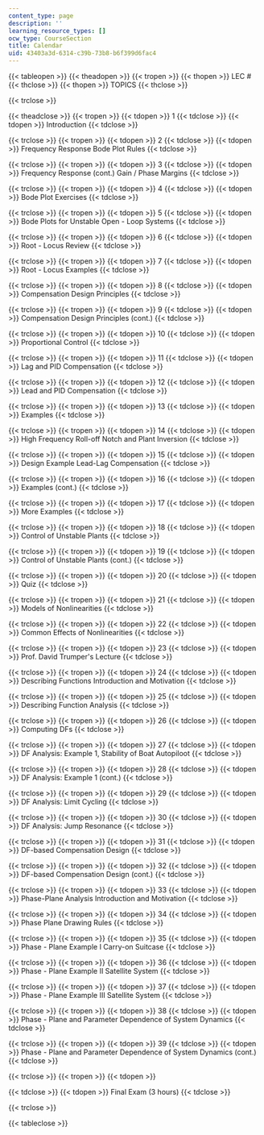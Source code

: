 ```yaml
---
content_type: page
description: ''
learning_resource_types: []
ocw_type: CourseSection
title: Calendar
uid: 43403a3d-6314-c39b-73b8-b6f399d6fac4
---
```


{{< tableopen >}}
{{< theadopen >}}
{{< tropen >}}
{{< thopen >}}
LEC #
{{< thclose >}}
{{< thopen >}}
TOPICS
{{< thclose >}}

{{< trclose >}}

{{< theadclose >}}
{{< tropen >}}
{{< tdopen >}}
1
{{< tdclose >}}
{{< tdopen >}}
Introduction
{{< tdclose >}}

{{< trclose >}}
{{< tropen >}}
{{< tdopen >}}
2
{{< tdclose >}}
{{< tdopen >}}
Frequency Response Bode Plot Rules
{{< tdclose >}}

{{< trclose >}}
{{< tropen >}}
{{< tdopen >}}
3
{{< tdclose >}}
{{< tdopen >}}
Frequency Response (cont.) Gain / Phase Margins
{{< tdclose >}}

{{< trclose >}}
{{< tropen >}}
{{< tdopen >}}
4
{{< tdclose >}}
{{< tdopen >}}
Bode Plot Exercises
{{< tdclose >}}

{{< trclose >}}
{{< tropen >}}
{{< tdopen >}}
5
{{< tdclose >}}
{{< tdopen >}}
Bode Plots for Unstable Open - Loop Systems
{{< tdclose >}}

{{< trclose >}}
{{< tropen >}}
{{< tdopen >}}
6
{{< tdclose >}}
{{< tdopen >}}
Root - Locus Review
{{< tdclose >}}

{{< trclose >}}
{{< tropen >}}
{{< tdopen >}}
7
{{< tdclose >}}
{{< tdopen >}}
Root - Locus Examples
{{< tdclose >}}

{{< trclose >}}
{{< tropen >}}
{{< tdopen >}}
8
{{< tdclose >}}
{{< tdopen >}}
Compensation Design Principles
{{< tdclose >}}

{{< trclose >}}
{{< tropen >}}
{{< tdopen >}}
9
{{< tdclose >}}
{{< tdopen >}}
Compensation Design Principles (cont.)
{{< tdclose >}}

{{< trclose >}}
{{< tropen >}}
{{< tdopen >}}
10
{{< tdclose >}}
{{< tdopen >}}
Proportional Control
{{< tdclose >}}

{{< trclose >}}
{{< tropen >}}
{{< tdopen >}}
11
{{< tdclose >}}
{{< tdopen >}}
Lag and PID Compensation
{{< tdclose >}}

{{< trclose >}}
{{< tropen >}}
{{< tdopen >}}
12
{{< tdclose >}}
{{< tdopen >}}
Lead and PID Compensation
{{< tdclose >}}

{{< trclose >}}
{{< tropen >}}
{{< tdopen >}}
13
{{< tdclose >}}
{{< tdopen >}}
Examples
{{< tdclose >}}

{{< trclose >}}
{{< tropen >}}
{{< tdopen >}}
14
{{< tdclose >}}
{{< tdopen >}}
High Frequency Roll-off Notch and Plant Inversion
{{< tdclose >}}

{{< trclose >}}
{{< tropen >}}
{{< tdopen >}}
15
{{< tdclose >}}
{{< tdopen >}}
Design Example Lead-Lag Compensation
{{< tdclose >}}

{{< trclose >}}
{{< tropen >}}
{{< tdopen >}}
16
{{< tdclose >}}
{{< tdopen >}}
Examples (cont.)
{{< tdclose >}}

{{< trclose >}}
{{< tropen >}}
{{< tdopen >}}
17
{{< tdclose >}}
{{< tdopen >}}
More Examples
{{< tdclose >}}

{{< trclose >}}
{{< tropen >}}
{{< tdopen >}}
18
{{< tdclose >}}
{{< tdopen >}}
Control of Unstable Plants
{{< tdclose >}}

{{< trclose >}}
{{< tropen >}}
{{< tdopen >}}
19
{{< tdclose >}}
{{< tdopen >}}
Control of Unstable Plants (cont.)
{{< tdclose >}}

{{< trclose >}}
{{< tropen >}}
{{< tdopen >}}
20
{{< tdclose >}}
{{< tdopen >}}
Quiz
{{< tdclose >}}

{{< trclose >}}
{{< tropen >}}
{{< tdopen >}}
21
{{< tdclose >}}
{{< tdopen >}}
Models of Nonlinearities
{{< tdclose >}}

{{< trclose >}}
{{< tropen >}}
{{< tdopen >}}
22
{{< tdclose >}}
{{< tdopen >}}
Common Effects of Nonlinearities
{{< tdclose >}}

{{< trclose >}}
{{< tropen >}}
{{< tdopen >}}
23
{{< tdclose >}}
{{< tdopen >}}
Prof. David Trumper's Lecture
{{< tdclose >}}

{{< trclose >}}
{{< tropen >}}
{{< tdopen >}}
24
{{< tdclose >}}
{{< tdopen >}}
Describing Functions Introduction and Motivation
{{< tdclose >}}

{{< trclose >}}
{{< tropen >}}
{{< tdopen >}}
25
{{< tdclose >}}
{{< tdopen >}}
Describing Function Analysis
{{< tdclose >}}

{{< trclose >}}
{{< tropen >}}
{{< tdopen >}}
26
{{< tdclose >}}
{{< tdopen >}}
Computing DFs
{{< tdclose >}}

{{< trclose >}}
{{< tropen >}}
{{< tdopen >}}
27
{{< tdclose >}}
{{< tdopen >}}
DF Analysis: Example 1, Stability of Boat Autopiloot
{{< tdclose >}}

{{< trclose >}}
{{< tropen >}}
{{< tdopen >}}
28
{{< tdclose >}}
{{< tdopen >}}
DF Analysis: Example 1 (cont.)
{{< tdclose >}}

{{< trclose >}}
{{< tropen >}}
{{< tdopen >}}
29
{{< tdclose >}}
{{< tdopen >}}
DF Analysis: Limit Cycling
{{< tdclose >}}

{{< trclose >}}
{{< tropen >}}
{{< tdopen >}}
30
{{< tdclose >}}
{{< tdopen >}}
DF Analysis: Jump Resonance
{{< tdclose >}}

{{< trclose >}}
{{< tropen >}}
{{< tdopen >}}
31
{{< tdclose >}}
{{< tdopen >}}
DF-based Compensation Design
{{< tdclose >}}

{{< trclose >}}
{{< tropen >}}
{{< tdopen >}}
32
{{< tdclose >}}
{{< tdopen >}}
DF-based Compensation Design (cont.)
{{< tdclose >}}

{{< trclose >}}
{{< tropen >}}
{{< tdopen >}}
33
{{< tdclose >}}
{{< tdopen >}}
Phase-Plane Analysis Introduction and Motivation
{{< tdclose >}}

{{< trclose >}}
{{< tropen >}}
{{< tdopen >}}
34
{{< tdclose >}}
{{< tdopen >}}
Phase Plane Drawing Rules
{{< tdclose >}}

{{< trclose >}}
{{< tropen >}}
{{< tdopen >}}
35
{{< tdclose >}}
{{< tdopen >}}
Phase - Plane Example I Carry-on Suitcase
{{< tdclose >}}

{{< trclose >}}
{{< tropen >}}
{{< tdopen >}}
36
{{< tdclose >}}
{{< tdopen >}}
Phase - Plane Example II Satellite System
{{< tdclose >}}

{{< trclose >}}
{{< tropen >}}
{{< tdopen >}}
37
{{< tdclose >}}
{{< tdopen >}}
Phase - Plane Example III Satellite System
{{< tdclose >}}

{{< trclose >}}
{{< tropen >}}
{{< tdopen >}}
38
{{< tdclose >}}
{{< tdopen >}}
Phase - Plane and Parameter Dependence of System Dynamics
{{< tdclose >}}

{{< trclose >}}
{{< tropen >}}
{{< tdopen >}}
39
{{< tdclose >}}
{{< tdopen >}}
Phase - Plane and Parameter Dependence of System Dynamics (cont.)
{{< tdclose >}}

{{< trclose >}}
{{< tropen >}}
{{< tdopen >}}

{{< tdclose >}}
{{< tdopen >}}
Final Exam (3 hours)
{{< tdclose >}}

{{< trclose >}}

{{< tableclose >}}